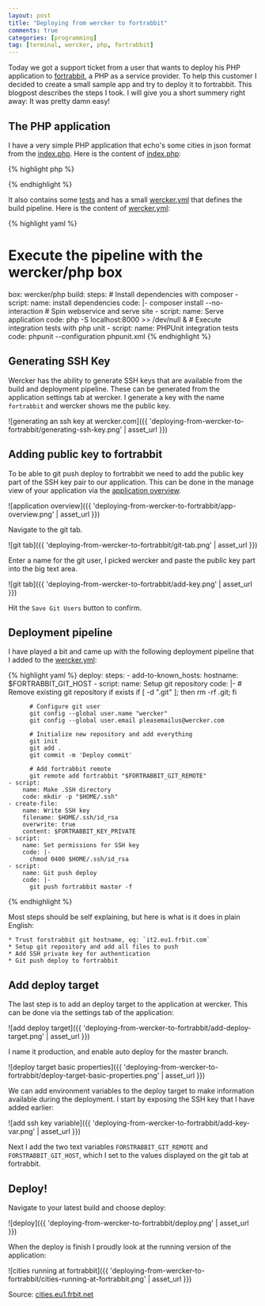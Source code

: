 ```yaml
---
layout: post
title: "Deploying from wercker to fortrabbit"
comments: true
categories: [programming]
tag: [terminal, wercker, php, fortrabbit]
---
```


Today we got a support ticket from a user that wants to deploy his PHP application to [fortrabbit](http://fortrabbit.com/ "fortrabbit homepage"), a PHP as a service provider. To help this customer I decided to create a small sample app and try to deploy it to fortrabbit. This blogpost describes the steps I took. I will give you a short summery right away: It was pretty damn easy!

## The PHP application

I have a very simple PHP application that echo's some cities in json format from the [index.php](https://github.com/pjvds/php-fortrabbit-sample-app/blob/master/index.php). Here is the content of [index.php](https://github.com/pjvds/php-fortrabbit-sample-app/blob/master/index.php):

{% highlight php %}
<?php
$cities = array("Amsterdam", "San Francisco", "Berlin",
                "New York", "Tokyo", "London");

header('Content-Type: application/json');
echo json_encode($cities, JSON_PRETTY_PRINT);
?>
{% endhighlight %}

It also contains some [tests](https://github.com/pjvds/php-fortrabbit-sample-app/blob/master/tests/) and has a small [wercker.yml](https://github.com/pjvds/php-fortrabbit-sample-app/blob/master/wercker.yml) that defines the build pipeline. Here is the content of [wercker.yml](https://github.com/pjvds/php-fortrabbit-sample-app/blob/master/index.php):

{% highlight yaml %}
# Execute the pipeline with the wercker/php box
box: wercker/php
build:
  steps:
    # Install dependencies with composer
    - script:
        name: install dependencies
        code: |-
            composer install --no-interaction
    # Spin webservice and serve site
    - script:
        name: Serve application
        code: php -S localhost:8000 >> /dev/null &
    # Execute integration tests with php unit
    - script:
        name: PHPUnit integration tests
        code: phpunit --configuration phpunit.xml
{% endhighlight %}

## Generating SSH Key

Wercker has the ability to generate SSH keys that are available from the build and deployment pipeline. These can be generated from the application settings tab at wercker. I generate a key with the name `fortrabbit` and wercker shows me the public key.

![generating an ssh key at wercker.com]({{ 'deploying-from-wercker-to-fortrabbit/generating-ssh-key.png' | asset_url }})

## Adding public key to fortrabbit

To be able to git push deploy to fortrabbit we need to add the public key part of the SSH key pair to our application. This can be done in the manage view of your application via the [application overview](https://my.fortrabbit.com/apps).

![application overview]({{ 'deploying-from-wercker-to-fortrabbit/app-overview.png' | asset_url }})

Navigate to the git tab.

![git tab]({{ 'deploying-from-wercker-to-fortrabbit/git-tab.png' | asset_url }})

Enter a name for the git user, I picked wercker and paste the public key part into the big text area.

![git tab]({{ 'deploying-from-wercker-to-fortrabbit/add-key.png' | asset_url }})

Hit the `Save Git Users` button to confirm.

## Deployment pipeline

I have played a bit and came up with the following deployment pipeline that I added to the [wercker.yml](https://github.com/pjvds/php-fortrabbit-sample-app/blob/738f0b69d403b6045f809470bc5b27b97a9f58db/wercker.yml#L18-L56):

{% highlight yaml %}
deploy:
  steps:
    - add-to-known_hosts:
        hostname: $FORTRABBIT_GIT_HOST
    - script:
        name: Setup git repository
        code: |-
          # Remove existing git repository if exists
          if [ -d ".git" ]; then rm -rf .git; fi

          # Configure git user
          git config --global user.name "wercker"
          git config --global user.email pleasemailus@wercker.com

          # Initialize new repository and add everything
          git init
          git add .
          git commit -m 'Deploy commit'

          # Add fortrabbit remote
          git remote add fortrabbit "$FORTRABBIT_GIT_REMOTE"
    - script:
        name: Make .SSH directory
        code: mkdir -p "$HOME/.ssh"
    - create-file:
        name: Write SSH key
        filename: $HOME/.ssh/id_rsa
        overwrite: true
        content: $FORTRABBIT_KEY_PRIVATE
    - script:
        name: Set permissions for SSH key
        code: |-
          chmod 0400 $HOME/.ssh/id_rsa
    - script:
        name: Git push deploy
        code: |-
          git push fortrabbit master -f
{% endhighlight %}

Most steps should be self explaining, but here is what is it does in plain English:
	
	* Trust forstrabbit git hostname, eq: `it2.eu1.frbit.com`
	* Setup git repository and add all files to push
	* Add SSH private key for authentication
	* Git push deploy to fortrabbit

## Add deploy target

The last step is to add an deploy target to the application at wercker. This can be done via the settings tab of the application:

![add deploy target]({{ 'deploying-from-wercker-to-fortrabbit/add-deploy-target.png' | asset_url }})

I name it production, and enable auto deploy for the master branch.

![deploy target basic properties]({{ 'deploying-from-wercker-to-fortrabbit/deploy-target-basic-properties.png' | asset_url }})

We can add environment variables to the deploy target to make information available during the deployment. I start by exposing the SSH key that I have added earlier:

![add ssh key variable]({{ 'deploying-from-wercker-to-fortrabbit/add-key-var.png' | asset_url }})

Next I add the two text variables `FORSTRABBIT_GIT_REMOTE` and `FORSTRABBIT_GIT_HOST`, which I set to the values displayed on the git tab at fortrabbit.

## Deploy!

Navigate to your latest build and choose deploy:

![deploy]({{ 'deploying-from-wercker-to-fortrabbit/deploy.png' | asset_url }})

When the deploy is finish I proudly look at the running version of the application:

![cities running at fortrabbit]({{ 'deploying-from-wercker-to-fortrabbit/cities-running-at-fortrabbit.png' | asset_url }})

Source: [cities.eu1.frbit.net](http://cities.eu1.frbit.net/)